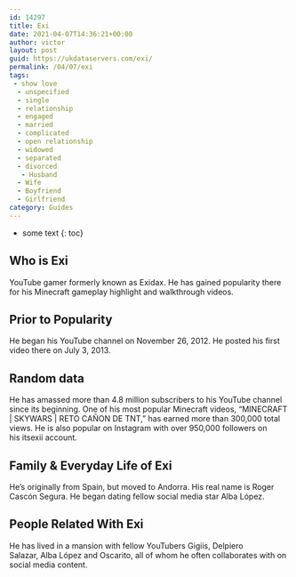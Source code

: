 ```yaml
---
id: 14297
title: Exi
date: 2021-04-07T14:36:21+00:00
author: victor
layout: post
guid: https://ukdataservers.com/exi/
permalink: /04/07/exi
tags:
 - show love
  - unspecified
  - single
  - relationship
  - engaged
  - married
  - complicated
  - open relationship
  - widowed
  - separated
  - divorced
   - Husband
  - Wife
  - Boyfriend
  - Girlfriend
category: Guides
---
```


* some text
{: toc}


## Who is Exi



YouTube gamer formerly known as Exidax. He has gained popularity there for his Minecraft gameplay highlight and walkthrough videos. 

                
                
                
## Prior to Popularity



He began his YouTube channel on November 26, 2012. He posted his first video there on July 3, 2013. 

                
                
                
## Random data



He has amassed more than 4.8 million subscribers to his YouTube channel since its beginning. One of his most popular Minecraft videos, &#8220;MINECRAFT | SKYWARS | RETO CAÑON DE TNT,&#8221; has earned more than 300,000 total views. He is also popular on Instagram with over 950,000 followers on his itsexii account. 

                
                
                
## Family & Everyday Life of Exi



He&#8217;s originally from Spain, but moved to Andorra. His real name is Roger Cascón Segura. He began dating fellow social media star Alba López.

                
                
                
## People Related With Exi



He has lived in a mansion with fellow YouTubers Gigiis, Delpiero Salazar, Alba López and Oscarito, all of whom he often collaborates with on social media content. 

                
              
            
          
          
          